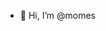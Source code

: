 - 👋 Hi, I’m @momes

<!---
momes/momes is a ✨ special ✨ repository because its `README.md` (this file) appears on your GitHub profile.
You can click the Preview link to take a look at your changes.
--->
